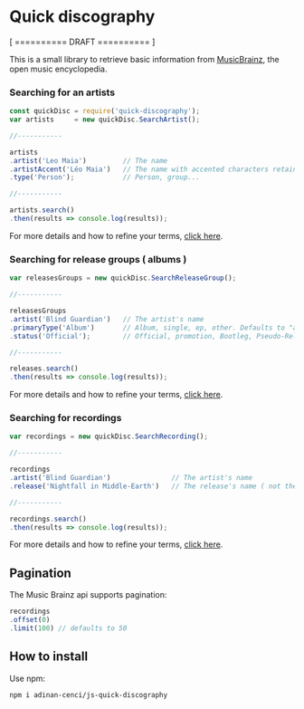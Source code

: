 # Quick discography

[ ========== DRAFT ========== ]

This is a small library to retrieve basic information from [MusicBrainz](https://musicbrainz.org/), the open music encyclopedia.

### Searching for an artists

```js
const quickDisc = require('quick-discography');
var artists     = new quickDisc.SearchArtist();

//-----------

artists
.artist('Leo Maia')         // The name
.artistAccent('Léo Maia')   // The name with accented characters retained
.type('Person');            // Person, group...

//-----------

artists.search()
.then(results => console.log(results));
```

For more details and how to refine your terms, [click here](artists-in-depth.md).



### Searching for release groups ( albums )

```js
var releasesGroups = new quickDisc.SearchReleaseGroup();

//-----------

releasesGroups
.artist('Blind Guardian')   // The artist's name
.primaryType('Album')       // Album, single, ep, other. Defaults to "album"
.status('Official');        // Official, promotion, Bootleg, Pseudo-Release.

//-----------

releases.search()
.then(results => console.log(results));
```

For more details and how to refine your terms, [click here](release-groups-in-depth.md).



### Searching for recordings

```js
var recordings = new quickDisc.SearchRecording();

//-----------

recordings
.artist('Blind Guardian')               // The artist's name
.release('Nightfall in Middle-Earth')   // The release's name ( not the release group )

//-----------

recordings.search()
.then(results => console.log(results));
```

For more details and how to refine your terms, [click here](recordings-in-depth.md).



## Pagination

The Music Brainz api supports pagination:

```js
recordings
.offset(0)
.limit(100) // defaults to 50
```



## How to install

Use npm:

```cdm
npm i adinan-cenci/js-quick-discography
```
